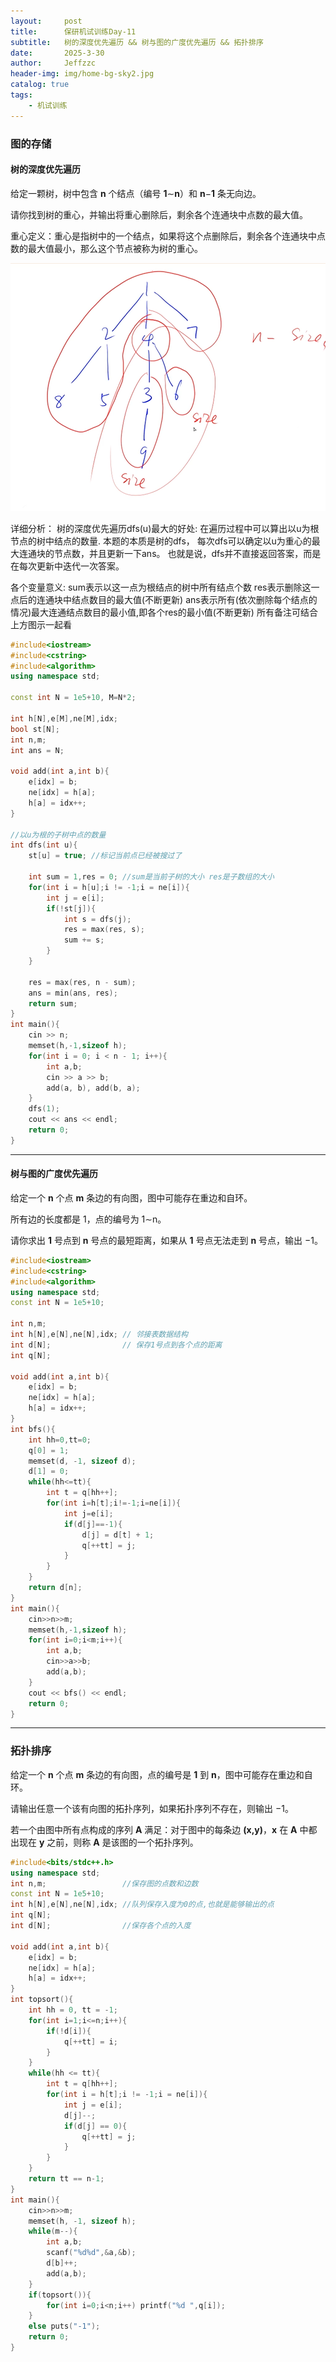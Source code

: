 ```yaml
---
layout:     post
title:      保研机试训练Day-11
subtitle:   树的深度优先遍历 && 树与图的广度优先遍历 && 拓扑排序
date:       2025-3-30
author:     Jeffzzc
header-img: img/home-bg-sky2.jpg
catalog: true
tags:
    - 机试训练
---
```

### 图的存储

#### 树的深度优先遍历

给定一颗树，树中包含 **n** 个结点（编号 **1**∼**n**）和 **n**−**1** 条无向边。

请你找到树的重心，并输出将重心删除后，剩余各个连通块中点数的最大值。

重心定义：重心是指树中的一个结点，如果将这个点删除后，剩余各个连通块中点数的最大值最小，那么这个节点被称为树的重心。

![1743302830544](image/2025-03-21-保研机试训练Day-11/1743302830544.png)

详细分析：
树的深度优先遍历dfs(u)最大的好处: 在遍历过程中可以算出以u为根节点的树中结点的数量.
本题的本质是树的dfs， 每次dfs可以确定以u为重心的最大连通块的节点数，并且更新一下ans。
也就是说，dfs并不直接返回答案，而是在每次更新中迭代一次答案。

各个变量意义:
sum表示以这一点为根结点的树中所有结点个数
res表示删除这一点后的连通块中结点数目的最大值(不断更新)
ans表示所有(依次删除每个结点的情况)最大连通结点数目的最小值,即各个res的最小值(不断更新)
所有备注可结合上方图示一起看

```cpp
#include<iostream>
#include<cstring>
#include<algorithm>
using namespace std;

const int N = 1e5+10, M=N*2;

int h[N],e[M],ne[M],idx;
bool st[N];
int n,m;
int ans = N;

void add(int a,int b){
    e[idx] = b;
    ne[idx] = h[a];
    h[a] = idx++;
}

//以u为根的子树中点的数量
int dfs(int u){
    st[u] = true; //标记当前点已经被搜过了
  
    int sum = 1,res = 0; //sum是当前子树的大小 res是子数组的大小
    for(int i = h[u];i != -1;i = ne[i]){
        int j = e[i];
        if(!st[j]){
            int s = dfs(j);
            res = max(res, s);
            sum += s;
        } 
    }
  
    res = max(res, n - sum);
    ans = min(ans, res);
    return sum;
}
int main(){
    cin >> n;
    memset(h,-1,sizeof h);
    for(int i = 0; i < n - 1; i++){
        int a,b;
        cin >> a >> b;
        add(a, b), add(b, a);
    }
    dfs(1);
    cout << ans << endl;
    return 0;
}
```

---

#### 树与图的广度优先遍历

给定一个 **n** 个点 **m** 条边的有向图，图中可能存在重边和自环。

所有边的长度都是 1，点的编号为 1∼n。

请你求出 **1** 号点到 **n** 号点的最短距离，如果从 **1** 号点无法走到 **n** 号点，输出 −1。

```cpp
#include<iostream>
#include<cstring>
#include<algorithm>
using namespace std;
const int N = 1e5+10;

int n,m;
int h[N],e[N],ne[N],idx; // 邻接表数据结构
int d[N];                // 保存1号点到各个点的距离
int q[N];

void add(int a,int b){
    e[idx] = b;
    ne[idx] = h[a];
    h[a] = idx++;
}
int bfs(){
    int hh=0,tt=0;
    q[0] = 1;
    memset(d, -1, sizeof d);
    d[1] = 0;
    while(hh<=tt){
        int t = q[hh++];
        for(int i=h[t];i!=-1;i=ne[i]){
            int j=e[i];
            if(d[j]==-1){
                d[j] = d[t] + 1;
                q[++tt] = j;
            }
        }
    }
    return d[n];
}
int main(){
    cin>>n>>m;
    memset(h,-1,sizeof h);
    for(int i=0;i<m;i++){
        int a,b;
        cin>>a>>b;
        add(a,b);
    }
    cout << bfs() << endl;
    return 0;
}
```

---

### 拓扑排序

给定一个 **n** 个点 **m** 条边的有向图，点的编号是 **1** 到 **n**，图中可能存在重边和自环。

请输出任意一个该有向图的拓扑序列，如果拓扑序列不存在，则输出 −1。

若一个由图中所有点构成的序列 **A** 满足：对于图中的每条边 **(**x**,**y**)**，**x** 在 **A** 中都出现在 **y** 之前，则称 **A** 是该图的一个拓扑序列。

```cpp
#include<bits/stdc++.h>
using namespace std;
int n,m;                 //保存图的点数和边数
const int N = 1e5+10;
int h[N],e[N],ne[N],idx; //队列保存入度为0的点,也就是能够输出的点
int q[N];
int d[N];                //保存各个点的入度

void add(int a,int b){
    e[idx] = b;
    ne[idx] = h[a];
    h[a] = idx++;
}
int topsort(){
    int hh = 0, tt = -1;
    for(int i=1;i<=n;i++){
        if(!d[i]){
            q[++tt] = i;
        }
    }
    while(hh <= tt){
        int t = q[hh++];
        for(int i = h[t];i != -1;i = ne[i]){
            int j = e[i];
            d[j]--;
            if(d[j] == 0){
                q[++tt] = j;
            }
        }
    }
    return tt == n-1;
}
int main(){
    cin>>n>>m;
    memset(h, -1, sizeof h);
    while(m--){
        int a,b;
        scanf("%d%d",&a,&b);
        d[b]++;
        add(a,b);
    }
    if(topsort()){
        for(int i=0;i<n;i++) printf("%d ",q[i]);
    }
    else puts("-1");
    return 0;
}
```
